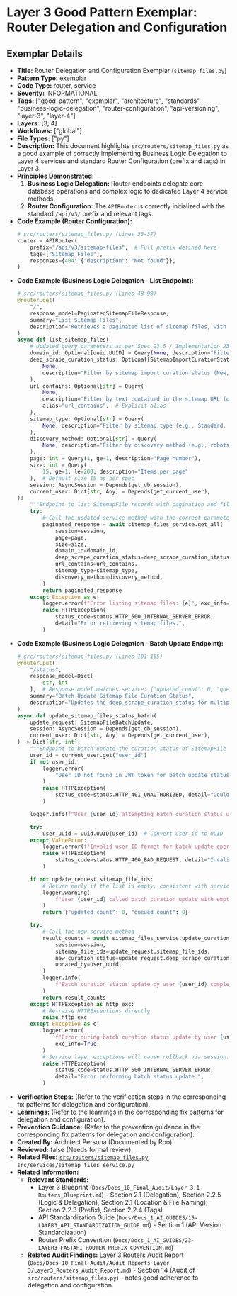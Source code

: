 # Layer 3 Good Pattern Exemplar: Router Delegation and Configuration

## Exemplar Details

*   **Title:** Router Delegation and Configuration Exemplar (`sitemap_files.py`)
*   **Pattern Type:** exemplar
*   **Code Type:** router, service
*   **Severity:** INFORMATIONAL
*   **Tags:** ["good-pattern", "exemplar", "architecture", "standards", "business-logic-delegation", "router-configuration", "api-versioning", "layer-3", "layer-4"]
*   **Layers:** [3, 4]
*   **Workflows:** ["global"]
*   **File Types:** ["py"]
*   **Description:** This document highlights `src/routers/sitemap_files.py` as a good example of correctly implementing Business Logic Delegation to Layer 4 services and standard Router Configuration (prefix and tags) in Layer 3.
*   **Principles Demonstrated:**
    1.  **Business Logic Delegation:** Router endpoints delegate core database operations and complex logic to dedicated Layer 4 service methods.
    2.  **Router Configuration:** The `APIRouter` is correctly initialized with the standard `/api/v3/` prefix and relevant tags.
*   **Code Example (Router Configuration):**
    ```python
    # src/routers/sitemap_files.py (Lines 33-37)
    router = APIRouter(
        prefix="/api/v3/sitemap-files",  # Full prefix defined here
        tags=["Sitemap Files"],
        responses={404: {"description": "Not found"}},
    )
    ```
*   **Code Example (Business Logic Delegation - List Endpoint):**
    ```python
    # src/routers/sitemap_files.py (Lines 48-98)
    @router.get(
        "/",
        response_model=PaginatedSitemapFileResponse,
        summary="List Sitemap Files",
        description="Retrieves a paginated list of sitemap files, with optional filtering.",
    )
    async def list_sitemap_files(
        # Updated query parameters as per Spec 23.5 / Implementation 23.6
        domain_id: Optional[uuid.UUID] = Query(None, description="Filter by domain UUID"),
        deep_scrape_curation_status: Optional[SitemapImportCurationStatusEnum] = Query(
            None,
            description="Filter by sitemap import curation status (New, Selected, etc.)",
        ),
        url_contains: Optional[str] = Query(
            None,
            description="Filter by text contained in the sitemap URL (case-insensitive)",
            alias="url_contains",  # Explicit alias
        ),
        sitemap_type: Optional[str] = Query(
            None, description="Filter by sitemap type (e.g., Standard, Index)"
        ),
        discovery_method: Optional[str] = Query(
            None, description="Filter by discovery method (e.g., robots_txt, common_path)"
        ),
        page: int = Query(1, ge=1, description="Page number"),
        size: int = Query(
            15, ge=1, le=200, description="Items per page"
        ),  # Default size 15 as per spec
        session: AsyncSession = Depends(get_db_session),
        current_user: Dict[str, Any] = Depends(get_current_user),
    ):
        """Endpoint to list SitemapFile records with pagination and filtering."""
        try:
            # Call the updated service method with the correct parameters
            paginated_response = await sitemap_files_service.get_all(
                session=session,
                page=page,
                size=size,
                domain_id=domain_id,
                deep_scrape_curation_status=deep_scrape_curation_status,
                url_contains=url_contains,
                sitemap_type=sitemap_type,
                discovery_method=discovery_method,
            )
            return paginated_response
        except Exception as e:
            logger.error(f"Error listing sitemap files: {e}", exc_info=True)
            raise HTTPException(
                status_code=status.HTTP_500_INTERNAL_SERVER_ERROR,
                detail="Error retrieving sitemap files.",
            )
    ```
*   **Code Example (Business Logic Delegation - Batch Update Endpoint):**
    ```python
    # src/routers/sitemap_files.py (Lines 101-165)
    @router.put(
        "/status",
        response_model=Dict[
            str, int
        ],  # Response model matches service: {"updated_count": N, "queued_count": M}
        summary="Batch Update Sitemap File Curation Status",
        description="Updates the deep_scrape_curation_status for multiple sitemap files and potentially queues them.",
    )
    async def update_sitemap_files_status_batch(
        update_request: SitemapFileBatchUpdate,
        session: AsyncSession = Depends(get_db_session),
        current_user: Dict[str, Any] = Depends(get_current_user),
    ) -> Dict[str, int]:
        """Endpoint to batch update the curation status of SitemapFile records."""
        user_id = current_user.get("user_id")
        if not user_id:
            logger.error(
                "User ID not found in JWT token for batch update status operation."
            )
            raise HTTPException(
                status_code=status.HTTP_401_UNAUTHORIZED, detail="Could not identify user."
            )

        logger.info(f"User {user_id} attempting batch curation status update.")

        try:
            user_uuid = uuid.UUID(user_id)  # Convert user_id to UUID
        except ValueError:
            logger.error(f"Invalid user ID format for batch update operation: {user_id}")
            raise HTTPException(
                status_code=status.HTTP_400_BAD_REQUEST, detail="Invalid user identifier."
            )

        if not update_request.sitemap_file_ids:
            # Return early if the list is empty, consistent with service
            logger.warning(
                f"User {user_id} called batch curation update with empty ID list."
            )
            return {"updated_count": 0, "queued_count": 0}

        try:
            # Call the new service method
            result_counts = await sitemap_files_service.update_curation_status_batch(
                session=session,
                sitemap_file_ids=update_request.sitemap_file_ids,
                new_curation_status=update_request.deep_scrape_curation_status,
                updated_by=user_uuid,
            )
            logger.info(
                f"Batch curation status update by user {user_id} completed. Results: {result_counts}"
            )
            return result_counts
        except HTTPException as http_exc:
            # Re-raise HTTPExceptions directly
            raise http_exc
        except Exception as e:
            logger.error(
                f"Error during batch curation status update by user {user_id}: {e}",
                exc_info=True,
            )
            # Service layer exceptions will cause rollback via session.begin()
            raise HTTPException(
                status_code=status.HTTP_500_INTERNAL_SERVER_ERROR,
                detail="Error performing batch status update.",
            )
    ```
*   **Verification Steps:** (Refer to the verification steps in the corresponding fix patterns for delegation and configuration).
*   **Learnings:** (Refer to the learnings in the corresponding fix patterns for delegation and configuration).
*   **Prevention Guidance:** (Refer to the prevention guidance in the corresponding fix patterns for delegation and configuration).
*   **Created By:** Architect Persona (Documented by Roo)
*   **Reviewed:** false (Needs formal review)
*   **Related Files:** [`src/routers/sitemap_files.py`](src/routers/sitemap_files.py), `src/services/sitemap_files_service.py`
*   **Related Information:**
    *   **Relevant Standards:**
        *   Layer 3 Blueprint (`Docs/Docs_10_Final_Audit/Layer-3.1-Routers_Blueprint.md`) - Section 2.1 (Delegation), Section 2.2.5 (Logic & Delegation), Section 2.1 (Location & File Naming), Section 2.2.3 (Prefix), Section 2.2.4 (Tags)
        *   API Standardization Guide (`Docs/Docs_1_AI_GUIDES/15-LAYER3_API_STANDARDIZATION_GUIDE.md`) - Section 1 (API Version Standardization)
        *   Router Prefix Convention (`Docs/Docs_1_AI_GUIDES/23-LAYER3_FASTAPI_ROUTER_PREFIX_CONVENTION.md`)
    *   **Related Audit Findings:** Layer 3 Routers Audit Report (`Docs/Docs_10_Final_Audit/Audit Reports Layer 3/Layer3_Routers_Audit_Report.md`) - Section 14 (Audit of `src/routers/sitemap_files.py`) - notes good adherence to delegation and configuration.